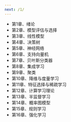 ```yaml
---
next: /1/
---
```


- 第1章、绪论
- 第2章、模型评估与选择
- 第3章、线性模型
- 第4章、决策树
- 第5章、神经网络
- 第6章、支持向量机
- 第7章、贝叶斯分类器
- 第8章、集成学习
- 第9章、聚类
- 第10章、降维与度量学习
- 第11章、特征选择与稀疏学习
- 第12章、计算学习理论
- 第13章、半监督学习
- 第14章、概率图模型
- 第15章、规则学习
- 第16章、强化学习